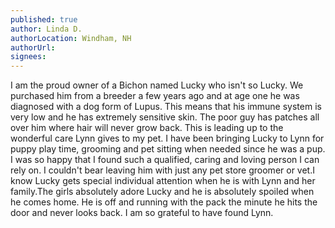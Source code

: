 ```yaml
---
published: true
author: Linda D.
authorLocation: Windham, NH﻿﻿
authorUrl:
signees:
---
```


I am the proud owner of a Bichon named Lucky who isn't so Lucky. We purchased him from a breeder a few years ago and at age one he was diagnosed with a dog form of Lupus. This means that his immune system is very low and he has extremely sensitive skin. The poor guy has patches all over him where hair will never grow back. This is leading up to the wonderful care Lynn gives to my pet. I have been bringing Lucky to Lynn for puppy play time, grooming and pet sitting when needed since he was a pup. I was so happy that I found such a qualified, caring and loving person I can rely on. I couldn't bear leaving him with just any pet store groomer or vet.I know Lucky gets special individual attention when he is with Lynn and her family.The girls absolutely adore Lucky and he is absolutely spoiled when he comes home. He is off and running with the pack the minute he hits the door and never looks back. I am so grateful to have found Lynn.
